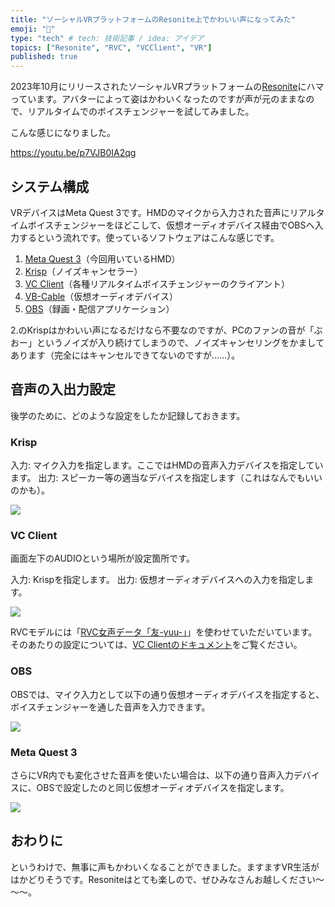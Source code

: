 ```yaml
---
title: "ソーシャルVRプラットフォームのResonite上でかわいい声になってみた"
emoji: "💭"
type: "tech" # tech: 技術記事 / idea: アイデア
topics: ["Resonite", "RVC", "VCClient", "VR"]
published: true
---
```


2023年10月にリリースされたソーシャルVRプラットフォームの[Resonite](https://store.steampowered.com/app/2519830/Resonite/?l=japanese)にハマっています。アバターによって姿はかわいくなったのですが声が元のままなので、リアルタイムでのボイスチェンジャーを試してみました。

こんな感じになりました。

https://youtu.be/p7VJB0IA2qg


## システム構成

VRデバイスはMeta Quest 3です。HMDのマイクから入力された音声にリアルタイムボイスチェンジャーをほどこして、仮想オーディオデバイス経由でOBSへ入力するという流れです。使っているソフトウェアはこんな感じです。

1. [Meta Quest 3](https://www.meta.com/jp/quest/quest-3/)（今回用いているHMD）
2. [Krisp](https://krisp.ai/)（ノイズキャンセラー）
3. [VC Client](https://github.com/w-okada/voice-changer)（各種リアルタイムボイスチェンジャーのクライアント）
4. [VB-Cable](https://vb-audio.com/Cable/)（仮想オーディオデバイス）
5. [OBS](https://obsproject.com/ja)（録画・配信アプリケーション）

2.のKrispはかわいい声になるだけなら不要なのですが、PCのファンの音が「ぶおー」というノイズが入り続けてしまうので、ノイズキャンセリングをかましてあります（完全にはキャンセルできてないのですが……）。

## 音声の入出力設定

後学のために、どのような設定をしたか記録しておきます。

### Krisp

入力: マイク入力を指定します。ここではHMDの音声入力デバイスを指定しています。
出力: スピーカー等の適当なデバイスを指定します（これはなんでもいいのかも）。

![](https://storage.googleapis.com/zenn-user-upload/0a00c7b198da-20231118.png)


### VC Client

画面左下のAUDIOという場所が設定箇所です。

入力: Krispを指定します。
出力: 仮想オーディオデバイスへの入力を指定します。

![](https://storage.googleapis.com/zenn-user-upload/401e78720633-20231118.png)

RVCモデルには「[RVC女声データ「友-yuu-」](https://booth.pm/ja/items/4702385)」を使わせていただいています。そのあたりの設定については、[VC Clientのドキュメント](https://github.com/w-okada/voice-changer/blob/master/tutorials/tutorial_rvc_ja_latest.md)をご覧ください。

### OBS

OBSでは、マイク入力として以下の通り仮想オーディオデバイスを指定すると、ボイスチェンジャーを通した音声を入力できます。

![](https://storage.googleapis.com/zenn-user-upload/b127dec61480-20231118.png)

### Meta Quest 3

さらにVR内でも変化させた音声を使いたい場合は、以下の通り音声入力デバイスに、OBSで設定したのと同じ仮想オーディオデバイスを指定します。

![](https://storage.googleapis.com/zenn-user-upload/d3af4ea3c5e2-20231118.jpg)


## おわりに

というわけで、無事に声もかわいくなることができました。ますますVR生活がはかどりそうです。Resoniteはとても楽しので、ぜひみなさんお越しください～～～。
